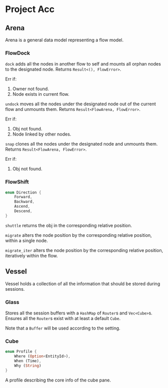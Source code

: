# Project Acc

## Arena

Arena is a general data model representing a flow model.

### FlowDock

`dock` adds all the nodes in another flow to self and mounts all orphan nodes to the designated node. Returns `Result<(), FlowError>`.

Err if:
1. Owner not found.
2. Node exists in current flow.

`undock` moves all the nodes under the designated node out of the current flow and unmounts them. Returns `Result<FlowArena, FlowError>`. 

Err if:
1. Obj not found.
2. Node linked by other nodes.

`snap` clones all the nodes under the designated node and unmounts them. Returns `Result<FlowArena, FlowError>`.

Err if:
1. Obj not found.

### FlowShift

```rust
enum Direction {
    Forward,
    Backward,
    Ascend,
    Descend,
}
```

`shuttle` returns the obj in the corresponding relative position.

`migrate` alters the node position by the corresponding relative position, within a single node.

`migrate_iter` alters the node position by the corresponding relative position, iteratively within the flow.


## Vessel

Vessel holds a collection of all the information that should be stored during sessions. 

### Glass

Stores all the session buffers with a `HashMap` of `Router`s and `Vec<Cube>`s. Ensures all the `Router`s exist with at least a default `Cube`.

Note that a `Buffer` will be used according to the setting.

### Cube

```rust
enum Profile {
    Where (Option<EntityId>),
    When (Time),
    Why (String)
}
```

A profile describing the core info of the cube pane. 


